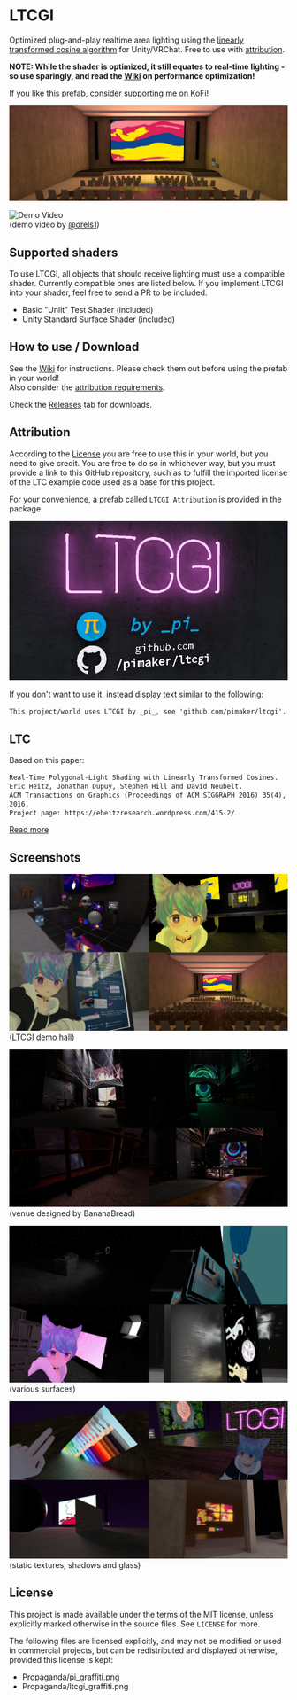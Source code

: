 # LTCGI

Optimized plug-and-play realtime area lighting using the [linearly transformed cosine algorithm](#LTC) for Unity/VRChat. Free to use with [attribution](#Attribution).

**NOTE: While the shader is optimized, it still equates to real-time lighting - so use sparingly, and read the [Wiki](https://github.com/PiMaker/ltcgi/wiki) on performance optimization!**

If you like this prefab, consider [supporting me on KoFi](https://ko-fi.com/pimaker)!

![Header Image](./Screenshots/header.jpg)

![Demo Video](./Screenshots/ltcgi.gif)  
(demo video by [@orels1](https://github.com/orels1))

## Supported shaders

To use LTCGI, all objects that should receive lighting must use a compatible shader. Currently compatible ones are listed below. If you implement LTCGI into your shader, feel free to send a PR to be included.

* Basic "Unlit" Test Shader (included)
* Unity Standard Surface Shader (included)

## How to use / Download

See the [Wiki](https://github.com/PiMaker/ltcgi/wiki) for instructions. Please check them out before using the prefab in your world!  
Also consider the [attribution requirements](#Attribution).

Check the [Releases](https://github.com/PiMaker/ltcgi/releases) tab for downloads.

## Attribution

According to the [License](#License) you are free to use this in your world, but you need to give credit. You are free to do so in whichever way, but you must provide a link to this GitHub repository, such as to fulfill the imported license of the LTC example code used as a base for this project.

For your convenience, a prefab called `LTCGI Attribution` is provided in the package.

![LTCGI Attribution Prefab](Screenshots/attribution.jpg)

If you don't want to use it, instead display text similar to the following:

```
This project/world uses LTCGI by _pi_, see 'github.com/pimaker/ltcgi'.
```

## LTC

Based on this paper:
```
Real-Time Polygonal-Light Shading with Linearly Transformed Cosines.
Eric Heitz, Jonathan Dupuy, Stephen Hill and David Neubelt.
ACM Transactions on Graphics (Proceedings of ACM SIGGRAPH 2016) 35(4), 2016.
Project page: https://eheitzresearch.wordpress.com/415-2/
```
[Read more](https://eheitzresearch.wordpress.com/415-2/)

## Screenshots

![Screenshot](./Screenshots/collage4.jpg)  
([LTCGI demo hall](https://vrchat.com/home/launch?worldId=wrld_aa2627ec-c63a-4db2-aa3e-9078d41c6d9c))

![Screenshot](./Screenshots/collage2.jpg)  
(venue designed by BananaBread)

![Screenshot](./Screenshots/collage3.jpg)  
(various surfaces)

![Screenshot](./Screenshots/collage1.jpg)  
(static textures, shadows and glass)

## License

This project is made available under the terms of the MIT license, unless explicitly marked otherwise in the source files. See `LICENSE` for more.

The following files are licensed explicitly, and may not be modified or used in commercial projects, but can be redistributed and displayed otherwise, provided this license is kept:

* Propaganda/pi_graffiti.png
* Propaganda/ltcgi_graffiti.png

